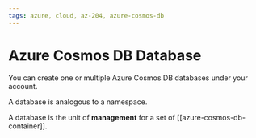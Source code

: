 ```yaml
---
tags: azure, cloud, az-204, azure-cosmos-db
---
```


# Azure Cosmos DB Database

You can create one or multiple Azure Cosmos DB databases under your account.

A database is analogous to a namespace.

A database is the unit of **management** for a set of [[azure-cosmos-db-container]].
